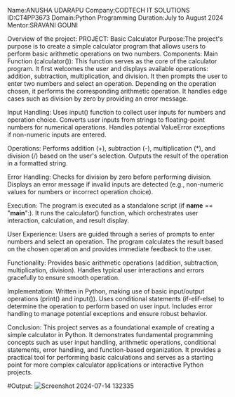 Name:ANUSHA UDARAPU
Company:CODTECH IT SOLUTIONS
ID:CT4PP3673
Domain:Python Programming
Duration:July to August 2024
Mentor:SRAVANI GOUNI

Overview of the project:
PROJECT: Basic Calculator
        Purpose:The project's purpose is to create a simple calculator program that allows users to perform basic arithmetic operations on two numbers.
Components:
Main Function (calculator()):
This function serves as the core of the calculator program.
It first welcomes the user and displays available operations: addition, subtraction, multiplication, and division.
It then prompts the user to enter two numbers and select an operation.
Depending on the operation chosen, it performs the corresponding arithmetic operation.
It handles edge cases such as division by zero by providing an error message.

Input Handling:
Uses input() function to collect user inputs for numbers and operation choice.
Converts user inputs from strings to floating-point numbers for numerical operations.
Handles potential ValueError exceptions if non-numeric inputs are entered.

Operations:
Performs addition (+), subtraction (-), multiplication (*), and division (/) based on the user's selection.
Outputs the result of the operation in a formatted string.

Error Handling:
Checks for division by zero before performing division.
Displays an error message if invalid inputs are detected (e.g., non-numeric values for numbers or incorrect operation choice).

Execution:
The program is executed as a standalone script (if __name__ == "__main__":).
It runs the calculator() function, which orchestrates user interaction, calculation, and result display.

User Experience:
Users are guided through a series of prompts to enter numbers and select an operation.
The program calculates the result based on the chosen operation and provides immediate feedback to the user.

Functionality:
Provides basic arithmetic operations (addition, subtraction, multiplication, division).
Handles typical user interactions and errors gracefully to ensure smooth operation.

Implementation:
Written in Python, making use of basic input/output operations (print() and input()).
Uses conditional statements (if-elif-else) to determine the operation to perform based on user input.
Includes error handling to manage potential exceptions and ensure robust behavior.

Conclusion:
This project serves as a foundational example of creating a simple calculator in Python. It demonstrates fundamental programming concepts such as user input handling, arithmetic operations, conditional statements, error handling, and function-based organization. It provides a practical tool for performing basic calculations and serves as a starting point for more complex calculator applications or interactive Python projects.

#Output:
![Screenshot 2024-07-14 132335](https://github.com/user-attachments/assets/5401ab77-81a0-4c0c-98d8-835d32b1869f)







